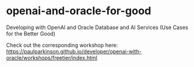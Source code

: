# openai-and-oracle-for-good
Developing with OpenAI and Oracle Database and AI Services (Use Cases for the Better Good)

Check out the corresponding workshop here:
https://paulparkinson.github.io/developer/openai-with-oracle/workshops/freetier/index.html